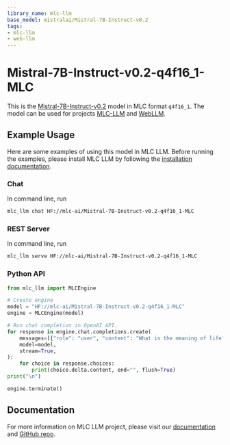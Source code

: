 ```yaml
---
library_name: mlc-llm
base_model: mistralai/Mistral-7B-Instruct-v0.2
tags:
- mlc-llm
- web-llm
---
```


# Mistral-7B-Instruct-v0.2-q4f16_1-MLC

This is the [Mistral-7B-Instruct-v0.2](https://huggingface.co/mistralai/Mistral-7B-Instruct-v0.2) model in MLC format `q4f16_1`.
The model can be used for projects [MLC-LLM](https://github.com/mlc-ai/mlc-llm) and [WebLLM](https://github.com/mlc-ai/web-llm).

## Example Usage

Here are some examples of using this model in MLC LLM.
Before running the examples, please install MLC LLM by following the [installation documentation](https://llm.mlc.ai/docs/install/mlc_llm.html#install-mlc-packages).

### Chat

In command line, run
```bash
mlc_llm chat HF://mlc-ai/Mistral-7B-Instruct-v0.2-q4f16_1-MLC
```

### REST Server

In command line, run
```bash
mlc_llm serve HF://mlc-ai/Mistral-7B-Instruct-v0.2-q4f16_1-MLC
```

### Python API

```python
from mlc_llm import MLCEngine

# Create engine
model = "HF://mlc-ai/Mistral-7B-Instruct-v0.2-q4f16_1-MLC"
engine = MLCEngine(model)

# Run chat completion in OpenAI API.
for response in engine.chat.completions.create(
    messages=[{"role": "user", "content": "What is the meaning of life?"}],
    model=model,
    stream=True,
):
    for choice in response.choices:
        print(choice.delta.content, end="", flush=True)
print("\n")

engine.terminate()
```

## Documentation

For more information on MLC LLM project, please visit our [documentation](https://llm.mlc.ai/docs/) and [GitHub repo](http://github.com/mlc-ai/mlc-llm).
